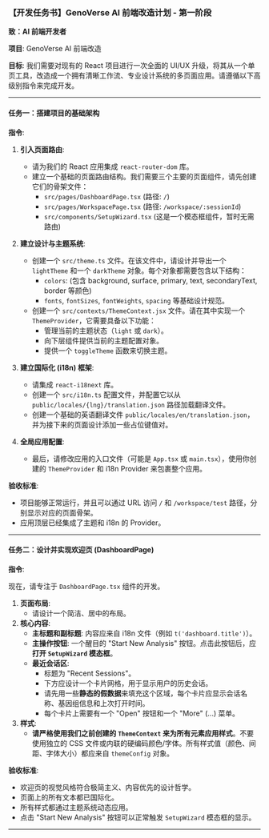 
### **【开发任务书】GenoVerse AI 前端改造计划 - 第一阶段**

**致：AI 前端开发者**

**项目**: GenoVerse AI 前端改造

**目标**: 我们需要对现有的 React 项目进行一次全面的 UI/UX 升级，将其从一个单页工具，改造成一个拥有清晰工作流、专业设计系统的多页面应用。请遵循以下高级别指令来完成开发。

---

#### **任务一：搭建项目的基础架构**

**指令**:

1.  **引入页面路由**:
    *   请为我们的 React 应用集成 `react-router-dom` 库。
    *   建立一个基础的页面路由结构。我们需要三个主要的页面组件，请先创建它们的骨架文件：
        *   `src/pages/DashboardPage.tsx` (路径: `/`)
        *   `src/pages/WorkspacePage.tsx` (路径: `/workspace/:sessionId`)
        *   `src/components/SetupWizard.tsx` (这是一个模态框组件，暂时无需路由)

2.  **建立设计与主题系统**:
    *   创建一个 `src/theme.ts` 文件。在该文件中，请设计并导出一个 `lightTheme` 和一个 `darkTheme` 对象。每个对象都需要包含以下结构：
        *   `colors`: (包含 background, surface, primary, text, secondaryText, border 等颜色)
        *   `fonts`, `fontSizes`, `fontWeights`, `spacing` 等基础设计规范。
    *   创建一个 `src/contexts/ThemeContext.jsx` 文件。请在其中实现一个 `ThemeProvider`，它需要具备以下功能：
        *   管理当前的主题状态（`light` 或 `dark`）。
        *   向下层组件提供当前的主题配置对象。
        *   提供一个 `toggleTheme` 函数来切换主题。

3.  **建立国际化 (i18n) 框架**:
    *   请集成 `react-i18next` 库。
    *   创建一个 `src/i18n.ts` 配置文件，并配置它以从 `public/locales/{lng}/translation.json` 路径加载翻译文件。
    *   创建一个基础的英语翻译文件 `public/locales/en/translation.json`，并为接下来的页面设计添加一些占位键值对。

4.  **全局应用配置**:
    *   最后，请修改应用的入口文件（可能是 `App.tsx` 或 `main.tsx`），使用你创建的 `ThemeProvider` 和 i18n Provider 来包裹整个应用。

**验收标准**:
*   项目能够正常运行，并且可以通过 URL 访问 `/` 和 `/workspace/test` 路径，分别显示对应的页面骨架。
*   应用顶层已经集成了主题和 i18n 的 Provider。

---

#### **任务二：设计并实现欢迎页 (DashboardPage)**

**指令**:

现在，请专注于 `DashboardPage.tsx` 组件的开发。

1.  **页面布局**:
    *   请设计一个简洁、居中的布局。
2.  **核心内容**:
    *   **主标题和副标题**: 内容应来自 i18n 文件（例如 `t('dashboard.title')`）。
    *   **主操作按钮**: 一个醒目的 "Start New Analysis" 按钮。点击此按钮后，应**打开 `SetupWizard` 模态框**。
    *   **最近会话区**:
        *   标题为 "Recent Sessions"。
        *   下方应设计一个卡片网格，用于显示用户的历史会话。
        *   请先用一些**静态的假数据**来填充这个区域，每个卡片应显示会话名称、基因组信息和上次打开时间。
        *   每个卡片上需要有一个 "Open" 按钮和一个 "More" (...) 菜单。
3.  **样式**:
    *   **请严格使用我们之前创建的 `ThemeContext` 来为所有元素应用样式**。不要使用独立的 CSS 文件或内联的硬编码颜色/字体。所有样式值（颜色、间距、字体大小）都应来自 `themeConfig` 对象。

**验收标准**:
*   欢迎页的视觉风格符合极简主义、内容优先的设计哲学。
*   页面上的所有文本都已国际化。
*   所有样式都通过主题系统动态应用。
*   点击 "Start New Analysis" 按钮可以正常触发 `SetupWizard` 模态框的显示。

---

